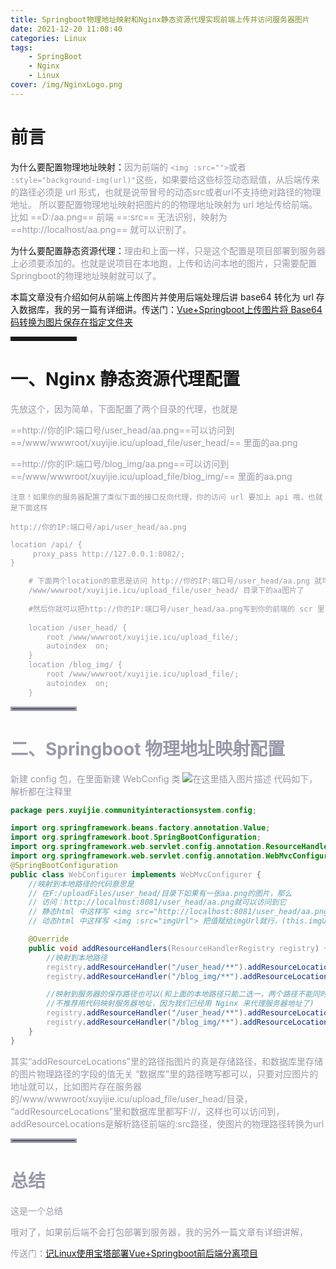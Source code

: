 ```yaml
---
title: Springboot物理地址映射和Nginx静态资源代理实现前端上传并访问服务器图片
date: 2021-12-20 11:08:40
categories: Linux
tags:
    - SpringBoot
    - Nginx
    - Linux
cover: /img/NginxLogo.png
---
```

# 前言

为什么要配置物理地址映射：<font color=#999AAA >因为前端的 `<img :src="">`或者 `:style="background-img(url)"`这些，如果要给这些标签动态赋值，从后端传来的路径必须是 url 形式，也就是说带冒号的动态src或者url不支持绝对路径的物理地址。 所以要配置物理地址映射把图片的的物理地址映射为 url 地址传给前端。比如 ==D:/aa.png== 前端 ==:src== 无法识别，映射为 ==http://localhost/aa.png== 就可以识别了。</font>

为什么要配置静态资源代理：<font color=#999AAA >理由和上面一样，只是这个配置是项目部署到服务器上必须要添加的。也就是说项目在本地跑，上传和访问本地的图片，只需要配置Springboot的物理地址映射就可以了。</font>

本篇文章没有介绍如何从前端上传图片并使用后端处理后讲 base64 转化为 url 存入数据库，我的另一篇有详细讲。传送门：[Vue+Springboot上传图片将 Base64 码转换为图片保存在指定文件夹](https://blog.csdn.net/qq_48922459/article/details/122054809)

<hr style=" border:solid; width:100px; height:1px;" color=#000000 size=1">


# 一、Nginx 静态资源代理配置


<font color=#999AAA >先放这个，因为简单，下面配置了两个目录的代理，也就是

==http://你的IP:端口号/user_head/aa.png==可以访问到 ==/www/wwwroot/xuyijie.icu/upload_file/user_head/== 里面的aa.png

==http://你的IP:端口号/blog_img/aa.png==可以访问到 ==/www/wwwroot/xuyijie.icu/upload_file/blog_img/== 里面的aa.png

`注意！如果你的服务器配置了类似下面的接口反向代理，你的访问 url 要加上 api 哦，也就是下面这样`

`http://你的IP:端口号/api/user_head/aa.png`

```html
location /api/ {
     proxy_pass http://127.0.0.1:8082/;
}
```


```html
	# 下面两个location的意思是访问 http://你的IP:端口号/user_head/aa.png 就可以访问到在 
	/www/wwwroot/xuyijie.icu/upload_file/user_head/ 目录下的aa图片了
	
	#然后你就可以把http://你的IP:端口号/user_head/aa.png写到你的前端的 scr 里面就可以访问到了
	
	location /user_head/ {
		root /www/wwwroot/xuyijie.icu/upload_file/;
		autoindex  on;
	}
	location /blog_img/ {
		root /www/wwwroot/xuyijie.icu/upload_file/;
		autoindex  on;
	}
```


<hr style=" border:solid; width:100px; height:1px;" color=#000000 size=1">

# 二、Springboot 物理地址映射配置

<font color=#999AAA >新建 config 包，在里面新建 WebConfig 类
![在这里插入图片描述](https://img-blog.csdnimg.cn/8ffeecb137444e498917476e66c2208d.png)
<font color=#999AAA >代码如下，解析都在注释里


```java
package pers.xuyijie.communityinteractionsystem.config;

import org.springframework.beans.factory.annotation.Value;
import org.springframework.boot.SpringBootConfiguration;
import org.springframework.web.servlet.config.annotation.ResourceHandlerRegistry;
import org.springframework.web.servlet.config.annotation.WebMvcConfigurer;
@SpringBootConfiguration
public class WebConfigurer implements WebMvcConfigurer {
    //映射到本地路径的代码意思是
    // 在F:/uploadFiles/user_head/目录下如果有一张aa.png的图片，那么
    // 访问：http://localhost:8081/user_head/aa.png就可以访问到它
    // 静态html 中这样写 <img src="http://localhost:8081/user_head/aa.png">
    // 动态html 中这样写 <img :src="imgUrl"> 把值赋给imgUrl就行，(this.imgUrl="http://localhost:8081/user_head/aa.png")

    @Override
    public void addResourceHandlers(ResourceHandlerRegistry registry) {
        //映射到本地路径
	    registry.addResourceHandler("/user_head/**").addResourceLocations("file:F:/uploadFiles/user_head/");
	    registry.addResourceHandler("/blog_img/**").addResourceLocations("file:F:/uploadFiles/blog_img/");

        //映射到服务器的保存路径也可以(和上面的本地路径只能二选一，两个路径不能同时生效）
        //不推荐用代码映射服务器地址，因为我们已经用 Nginx 来代理服务器地址了)
        registry.addResourceHandler("/user_head/**").addResourceLocations("file:/www/wwwroot/xuyijie.icu/upload_file/user_head/");
        registry.addResourceHandler("/blog_img/**").addResourceLocations("file:/www/wwwroot/xuyijie.icu/upload_file/blog_img/")
    }
}
```

<font color=#999AAA >其实“addResourceLocations”里的路径指图片的真是存储路径，和数据库里存储的图片物理路径的字段的值无关
“数据库”里的路径瞎写都可以，只要对应图片的地址就可以，比如图片存在服务器的/www/wwwroot/xuyijie.icu/upload_file/user_head/目录，
“addResourceLocations”里和数据库里都写F://，这样也可以访问到，addResourceLocations是解析路径前端的:src路径，使图片的物理路径转换为url


<hr style=" border:solid; width:100px; height:1px;" color=#000000 size=1">

# 总结


<font color=#999AAA >这是一个总结

<font color=#999AAA >哦对了，如果前后端不会打包部署到服务器，我的另外一篇文章有详细讲解，

传送门：[记Linux使用宝塔部署Vue+Springboot前后端分离项目](https://blog.csdn.net/qq_48922459/article/details/121901441?spm=1001.2014.3001.5501)
